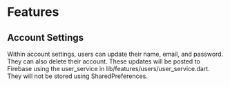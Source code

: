 # Features

## Account Settings

Within account settings, users can update their name, email, and password. They can also delete their account. These updates will be posted to Firebase using the user_service in lib/features/users/user_service.dart. They will not be stored using SharedPreferences.
